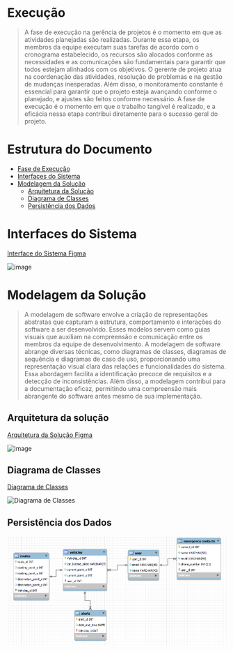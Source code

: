 # Execução

> A fase de execução na gerência de projetos é o momento em que as atividades planejadas são realizadas. 
> Durante essa etapa, os membros da equipe executam suas tarefas de acordo com o cronograma estabelecido, os recursos são alocados conforme as necessidades e as comunicações são fundamentais para garantir que todos estejam alinhados com os objetivos. 
> O gerente de projeto atua na coordenação das atividades, resolução de problemas e na gestão de mudanças inesperadas. 
> Além disso, o monitoramento constante é essencial para garantir que o projeto esteja avançando conforme o planejado, e ajustes são feitos conforme necessário. 
> A fase de execução é o momento em que o trabalho tangível é realizado, e a eficácia nessa etapa contribui diretamente para o sucesso geral do projeto.

# Estrutura do Documento

- [Fase de Execução](#execução)
- [Interfaces do Sistema](#interfaces-do-sistema)
- [Modelagem da Solução](#modelagem-da-solução)
  - [Arquitetura da Solução](#arquitetura-da-solução)
  - [Diagrama de Classes](#diagrama-de-classes)
  - [Persistência dos Dados](#persistência-dos-dados)


# Interfaces do Sistema
[Interface do Sistema Figma](https://www.figma.com/design/dWVCaWA6MDgvu7O2hVx9Z1/Safe-Route?node-id=0-1&t=KCaM9cTf2YJUAFNu-1)

![image](https://github.com/ICEI-PUC-Minas-PMG-EC-GPS/pmg-ec-2024-01-gps-92470101-safe-route/assets/110644239/754422e7-4096-45a6-97ed-c02f6cd014a3)


# Modelagem da Solução

> A modelagem de software envolve a criação de representações abstratas que capturam a estrutura, comportamento e interações do software a ser desenvolvido. 
> Esses modelos servem como guias visuais que auxiliam na compreensão e comunicação entre os membros da equipe de desenvolvimento. 
> A modelagem de software abrange diversas técnicas, como diagramas de classes, diagramas de sequência e diagramas de caso de uso, proporcionando uma representação visual clara das relações e funcionalidades do sistema. 
> Essa abordagem facilita a identificação precoce de requisitos e a detecção de inconsistências. 
> Além disso, a modelagem contribui para a documentação eficaz, permitindo uma compreensão mais abrangente do software antes mesmo de sua implementação. 


## Arquitetura da solução

[Arquitetura da Solução Figma](https://www.figma.com/design/rnvQbx4Xe30qiGUWhb5oo0/Arquitetura?node-id=0-1&t=27zOBLOEBiglighh-0)

![image](https://github.com/ICEI-PUC-Minas-PMG-EC-GPS/pmg-ec-2024-01-gps-92470101-safe-route/assets/143439207/9ea3840a-df58-4521-a6ec-dce83c6ff0c8)



## Diagrama de Classes

[Diagrama de Classes](images/DiagramaDeClasses.pdf)

![Diagrama de Classes](https://github.com/ICEI-PUC-Minas-PMG-EC-GPS/pmg-ec-2024-01-gps-92470101-safe-route/assets/110644239/a55b0a8d-4a6a-4c79-85b4-6a90b853e428)



## Persistência dos Dados

![PersistenciaDosDados](images/persistenciaDeDados.png)
